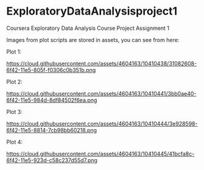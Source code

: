 # ExploratoryDataAnalysisproject1
Coursera Exploratory Data Analysis Course Project Assignment 1

Images from plot scripts are stored in assets, you can see from here:

Plot 1:

https://cloud.githubusercontent.com/assets/4604163/10410438/31082608-6f42-11e5-805f-f0306c0b351b.png


Plot 2:

https://cloud.githubusercontent.com/assets/4604163/10410441/3bb0ae40-6f42-11e5-984d-8df84502f6ea.png


Plot 3:

https://cloud.githubusercontent.com/assets/4604163/10410444/3e928598-6f42-11e5-8814-7cb98bb60218.png


Plot 4:

https://cloud.githubusercontent.com/assets/4604163/10410445/41bcfa8c-6f42-11e5-923d-c58c237d55d7.png
